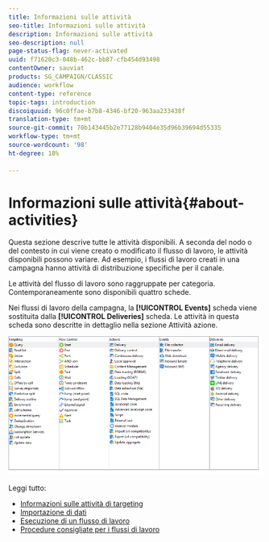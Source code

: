```yaml
---
title: Informazioni sulle attività
seo-title: Informazioni sulle attività
description: Informazioni sulle attività
seo-description: null
page-status-flag: never-activated
uuid: f71620c3-048b-462c-bb87-cfb454d93498
contentOwner: sauviat
products: SG_CAMPAIGN/CLASSIC
audience: workflow
content-type: reference
topic-tags: introduction
discoiquuid: 96c0ffae-b7b8-4346-bf20-963aa233438f
translation-type: tm+mt
source-git-commit: 70b143445b2e77128b9404e35d96b39694d55335
workflow-type: tm+mt
source-wordcount: '98'
ht-degree: 18%

---
```



# Informazioni sulle attività{#about-activities}

Questa sezione descrive tutte le attività disponibili. A seconda del nodo o del contesto in cui viene creato o modificato il flusso di lavoro, le attività disponibili possono variare. Ad esempio, i flussi di lavoro creati in una campagna hanno attività di distribuzione specifiche per il canale.

Le attività del flusso di lavoro sono raggruppate per categoria. Contemporaneamente sono disponibili quattro schede.

Nei flussi di lavoro della campagna, la **[!UICONTROL Events]** scheda viene sostituita dalla **[!UICONTROL Deliveries]** scheda. Le attività in questa scheda sono descritte in dettaglio nella sezione Attività [](../../workflow/using/about-action-activities.md) azione.

![](assets/wf-activity-tabs.png)

Leggi tutto:

* [Informazioni sulle attività di targeting](../../workflow/using/about-targeting-activities.md)
* [Importazione di dati](../../workflow/using/importing-data.md)
* [Esecuzione di un flusso di lavoro](../../workflow/using/starting-a-workflow.md)
* [Procedure consigliate per i flussi di lavoro](../../workflow/using/workflow-best-practices.md)
